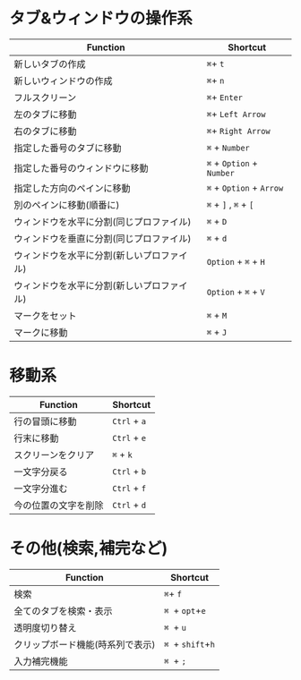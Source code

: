 タブ&ウィンドウの操作系
================
**Function** | **Shortcut**
-------- | --------
新しいタブの作成 |  `⌘`+ `t`
新しいウィンドウの作成 |  `⌘`+ `n`
フルスクリーン | `⌘`+ `Enter`
左のタブに移動 | `⌘`+ `Left Arrow`
右のタブに移動 | `⌘`+ `Right Arrow`
指定した番号のタブに移動 | `⌘` + `Number`
指定した番号のウィンドウに移動 | `⌘` + `Option` + `Number`
指定した方向のペインに移動 | `⌘` + `Option` + `Arrow`
別のペインに移動(順番に) | `⌘` + `]` , `⌘` + `[`
ウィンドウを水平に分割(同じプロファイル) | `⌘` + `D`
ウィンドウを垂直に分割(同じプロファイル)  | `⌘` + `d`
ウィンドウを水平に分割(新しいプロファイル) | `Option` + `⌘` + `H`
ウィンドウを水平に分割(新しいプロファイル)  | `Option` + `⌘` + `V`
マークをセット| `⌘` + `M`
マークに移動 | `⌘` + `J`

移動系
===========
**Function** | **Shortcut**
-------- | --------
行の冒頭に移動 | `Ctrl` + `a`
行末に移動 | `Ctrl` + `e`
スクリーンをクリア | `⌘` + `k`
一文字分戻る | `Ctrl` + `b`
一文字分進む | `Ctrl` + `f`
今の位置の文字を削除 | `Ctrl` + `d`

その他(検索,補完など)
==========================
**Function** | **Shortcut**
-------- | --------
検索 |  `⌘`+ `f`
全てのタブを検索・表示| `⌘ `+ `opt`+`e `
透明度切り替え| `⌘ `+ `u`
クリップボード機能(時系列で表示) | `⌘ `+ `shift`+`h`
入力補完機能| `⌘ `+ `;`
